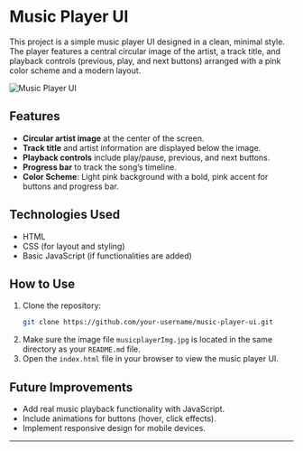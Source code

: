 # Music Player UI

This project is a simple music player UI designed in a clean, minimal style. The player features a central circular image of the artist, a track title, and playback controls (previous, play, and next buttons) arranged with a pink color scheme and a modern layout.

![Music Player UI](./musicplayerImg.jpg)

## Features
- **Circular artist image** at the center of the screen.
- **Track title** and artist information are displayed below the image.
- **Playback controls** include play/pause, previous, and next buttons.
- **Progress bar** to track the song’s timeline.
- **Color Scheme**: Light pink background with a bold, pink accent for buttons and progress bar.

## Technologies Used
- HTML
- CSS (for layout and styling)
- Basic JavaScript (if functionalities are added)

## How to Use
1. Clone the repository:
    ```bash
    git clone https://github.com/your-username/music-player-ui.git
    ```
2. Make sure the image file `musicplayerImg.jpg` is located in the same directory as your `README.md` file.
3. Open the `index.html` file in your browser to view the music player UI.

## Future Improvements
- Add real music playback functionality with JavaScript.
- Include animations for buttons (hover, click effects).
- Implement responsive design for mobile devices.

---

